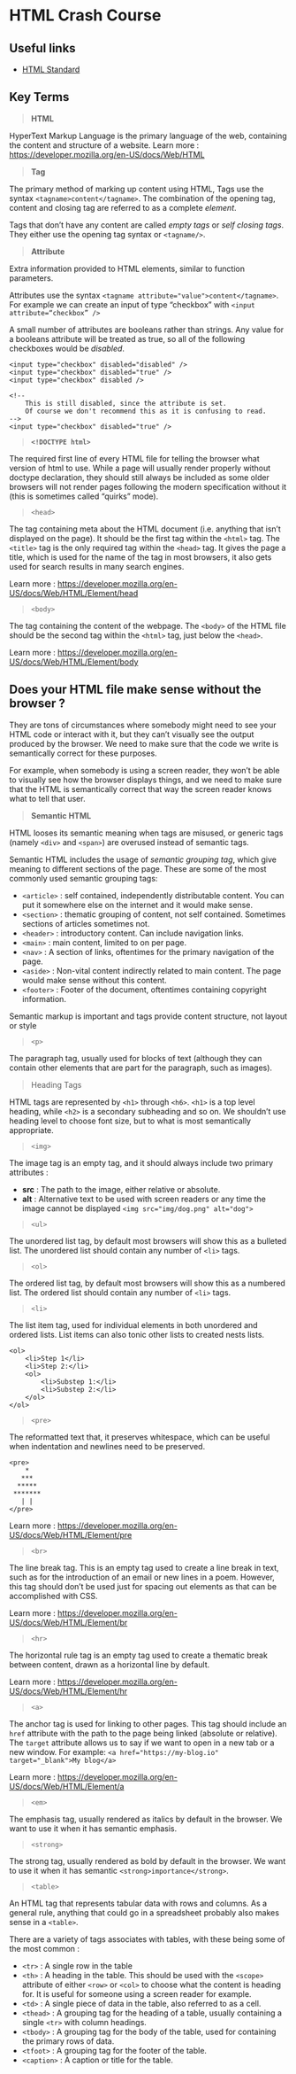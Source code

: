 # HTML Crash Course

## Useful links 
- [HTML Standard](https://html.spec.whatwg.org/multipage/text-level-semantics.html%23the-em-element)

## Key Terms 

> **HTML**

HyperText Markup Language is the primary language of the web, containing the content and structure of a website. 
Learn more : https://developer.mozilla.org/en-US/docs/Web/HTML

> **Tag**

The primary method of marking up content using HTML, Tags use the syntax `<tagname>content</tagname>`. 
The combination of the opening tag, content and closing tag are referred to as a complete *element*. 

Tags that don’t have any content are called *empty tags* or *self closing tags*. They either use the opening tag syntax or `<tagname/>`.

> **Attribute**

Extra information provided to HTML elements, similar to function parameters. 

Attributes use the syntax `<tagname attribute="value">content</tagname>`. For example we can create an input of type “checkbox” with `<input attribute=“checkbox” />`

A small number of attributes are booleans rather than strings. Any value for a booleans attribute will be treated as true, so all of the following checkboxes would be *disabled*. 

```
<input type="checkbox" disabled="disabled" />
<input type="checkbox" disabled="true" />
<input type="checkbox" disabled />

<!--
	This is still disabled, since the attribute is set.
	Of course we don't recommend this as it is confusing to read.
-->
<input type="checkbox" disabled="true" />
```

> **`<!DOCTYPE html>`**

The required first line of every HTML file for telling the browser what version of html to use. While a page will usually render properly without doctype declaration, they should still always be included as some older browsers will not render pages following the modern specification without it (this is sometimes called “quirks” mode). 

> `<head>`

The tag containing meta about the HTML document (i.e. anything that isn’t displayed on the page). It should be the first tag within the `<html>` tag. 
The `<title>` tag is the only required tag within the `<head>` tag. It gives the page a title, which is used for the name of the tag in most browsers, it also gets used for search results in many search engines. 

Learn more : https://developer.mozilla.org/en-US/docs/Web/HTML/Element/head

> `<body>`

The tag containing the content of the webpage. The `<body>` of the HTML file should be the second tag within the `<html>` tag, just below the `<head>`. 

Learn more : https://developer.mozilla.org/en-US/docs/Web/HTML/Element/body

## Does your HTML file make sense without the browser ? 
They are tons of circumstances where somebody might need to see your HTML code or interact with it, but they can’t visually see the output produced by the browser. We need to make sure that the code we write is semantically correct for these purposes. 

For example, when somebody is using a screen reader, they won’t be able to visually see how the browser displays things, and we need to make sure that the HTML is semantically correct that way the screen reader knows what to tell that user. 

> **Semantic HTML**

HTML looses its semantic meaning when tags are misused, or generic tags (namely `<div>` and `<span>`) are overused instead of semantic tags. 

Semantic HTML includes the usage of *semantic grouping tag*, which give meaning to different sections of the page. These are some of the most commonly used semantic grouping tags: 

- `<article>` : self contained, independently distributable content. You can put it somewhere else on the internet and it would make sense.
- `<section>` : thematic grouping of content, not self contained. Sometimes sections of articles sometimes not.
- `<header>` : introductory content. Can include navigation links.
- `<main>` : main content, limited to on per page.
- `<nav>` : A section of links, oftentimes for the primary navigation of the page. 
- `<aside>` : Non-vital content indirectly related to main content. The page would make sense without this content. 
- `<footer>` : Footer of the document, oftentimes containing copyright information. 

Semantic markup is important and tags provide content structure, not layout or style

> `<p>` 

The paragraph tag, usually used for blocks of text (although they can contain other elements that are part for the paragraph, such as images). 

> Heading Tags

HTML tags are represented by `<h1>` through `<h6>`. `<h1>` is a top level heading, while `<h2>` is a secondary subheading and so on. 
We shouldn’t use heading level to choose font size, but to what is most semantically appropriate. 

> `<img>`

The image tag is an empty tag, and it should always include two primary attributes : 
- **src** : The path to the image, either relative or absolute. 
- **alt** : Alternative text to be used with screen readers or any time the image cannot be displayed 
`<img src="img/dog.png" alt="dog">`

> `<ul>`

The unordered list tag, by default most browsers will show this as a bulleted list. The unordered list should contain any number of `<li>` tags. 

> `<ol>`

The ordered list tag, by default most browsers will show this as a numbered list. The ordered list should contain any number of `<li>` tags. 

> `<li>`

The list item tag, used for individual elements in both unordered and ordered lists. List items can also tonic other lists to created nests lists. 
```
<ol>
	<li>Step 1</li>
	<li>Step 2:</li>
	<ol>
		<li>Substep 1:</li>
		<li>Substep 2:</li>
	</ol>
</ol>
```

> `<pre>`

The reformatted text that, it preserves whitespace, which can be useful when indentation and newlines need to be preserved. 
```
<pre>
	*
   ***
  *****
 *******
   | |
</pre>
```

Learn more : https://developer.mozilla.org/en-US/docs/Web/HTML/Element/pre

> `<br>`

The line break tag. This is an empty tag used to create a line break in text, such as for the introduction of an email or new lines in a poem. However, this tag should don’t be used just for spacing out elements as that can be accomplished with CSS. 

Learn more : https://developer.mozilla.org/en-US/docs/Web/HTML/Element/br

> `<hr>`

The horizontal rule tag is an empty tag used to create a thematic break between content, drawn as a horizontal line by default. 

Learn more : https://developer.mozilla.org/en-US/docs/Web/HTML/Element/hr

> `<a>`

The anchor tag is used for linking to other pages. This tag should include an `href` attribute with the path to the page being linked (absolute or relative). 
The `target` attribute allows us to say if we want to open in a new tab or a new window. For example: 
`<a href="https://my-blog.io" target="_blank">My blog</a>`

Learn more : https://developer.mozilla.org/en-US/docs/Web/HTML/Element/a

> `<em>`

The emphasis tag, usually rendered as italics by default in the browser. We want to use it when it has semantic emphasis. 

> `<strong>`

The strong tag, usually rendered as bold by default in the browser. We want to use it when it has semantic `<strong>importance</strong>`. 

> `<table>`

An HTML tag that represents tabular data with rows and columns. As a general rule, anything that could go in a spreadsheet probably also makes sense in a `<table>`. 

There are a variety of tags associates with tables, with these being some of the most common : 
- `<tr>` : A single row in the table
- `<th>` : A heading in the table. This should be used with the `<scope>` attribute of either `<row>` or `<col>` to choose what the content is heading for. It is useful for someone using a screen reader for example. 
- `<td>` : A single piece of data in the table, also referred to as a cell.
- `<thead>` : A grouping tag for the heading of a table, usually containing a single `<tr>` with column headings.
- `<tbody>` : A grouping tag for the body of the table, used for containing the primary rows of data. 
- `<tfoot>` : A grouping tag for the footer of the table. 
- `<caption>` : A caption or title for the table. 
